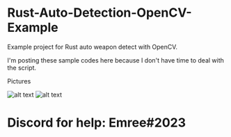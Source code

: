 # Rust-Auto-Detection-OpenCV-Example

Example project for Rust auto weapon detect with OpenCV.

I'm posting these sample codes here because I don't have time to deal with the script.

Pictures

![alt text](https://i.hizliresim.com/p8jveuu.png)
![alt text](https://i.hizliresim.com/qp2aulf.png)

# Discord for help: Emree#2023
